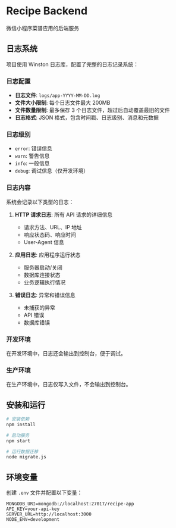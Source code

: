 # Recipe Backend

微信小程序菜谱应用的后端服务

## 日志系统

项目使用 Winston 日志库，配置了完整的日志记录系统：

### 日志配置

- **日志文件**: `logs/app-YYYY-MM-DD.log`
- **文件大小限制**: 每个日志文件最大 200MB
- **文件数量限制**: 最多保存 3 个日志文件，超过后自动覆盖最旧的文件
- **日志格式**: JSON 格式，包含时间戳、日志级别、消息和元数据

### 日志级别

- `error`: 错误信息
- `warn`: 警告信息  
- `info`: 一般信息
- `debug`: 调试信息（仅开发环境）

### 日志内容

系统会记录以下类型的日志：

1. **HTTP 请求日志**: 所有 API 请求的详细信息
   - 请求方法、URL、IP 地址
   - 响应状态码、响应时间
   - User-Agent 信息

2. **应用日志**: 应用程序运行状态
   - 服务器启动/关闭
   - 数据库连接状态
   - 业务逻辑执行情况

3. **错误日志**: 异常和错误信息
   - 未捕获的异常
   - API 错误
   - 数据库错误

### 开发环境

在开发环境中，日志还会输出到控制台，便于调试。

### 生产环境

在生产环境中，日志仅写入文件，不会输出到控制台。

## 安装和运行

```bash
# 安装依赖
npm install

# 启动服务
npm start

# 运行数据迁移
node migrate.js
```

## 环境变量

创建 `.env` 文件并配置以下变量：

```
MONGODB_URI=mongodb://localhost:27017/recipe-app
API_KEY=your-api-key
SERVER_URL=http://localhost:3000
NODE_ENV=development
``` 